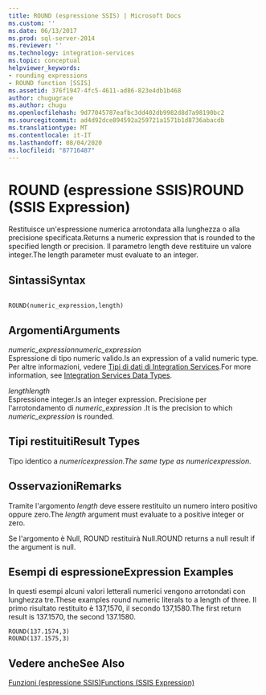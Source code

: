 ```yaml
---
title: ROUND (espressione SSIS) | Microsoft Docs
ms.custom: ''
ms.date: 06/13/2017
ms.prod: sql-server-2014
ms.reviewer: ''
ms.technology: integration-services
ms.topic: conceptual
helpviewer_keywords:
- rounding expressions
- ROUND function [SSIS]
ms.assetid: 376f1947-4fc5-4611-ad86-823e4db1b468
author: chugugrace
ms.author: chugu
ms.openlocfilehash: 9d77045787eafbc3dd402db9982d8d7a98190bc2
ms.sourcegitcommit: ad4d92dce894592a259721a1571b1d8736abacdb
ms.translationtype: MT
ms.contentlocale: it-IT
ms.lasthandoff: 08/04/2020
ms.locfileid: "87716487"
---
```

# <a name="round-ssis-expression"></a><span data-ttu-id="5db91-102">ROUND (espressione SSIS)</span><span class="sxs-lookup"><span data-stu-id="5db91-102">ROUND (SSIS Expression)</span></span>
  <span data-ttu-id="5db91-103">Restituisce un'espressione numerica arrotondata alla lunghezza o alla precisione specificata.</span><span class="sxs-lookup"><span data-stu-id="5db91-103">Returns a numeric expression that is rounded to the specified length or precision.</span></span> <span data-ttu-id="5db91-104">Il parametro length deve restituire un valore integer.</span><span class="sxs-lookup"><span data-stu-id="5db91-104">The length parameter must evaluate to an integer.</span></span>  
  
## <a name="syntax"></a><span data-ttu-id="5db91-105">Sintassi</span><span class="sxs-lookup"><span data-stu-id="5db91-105">Syntax</span></span>  
  
```  
  
ROUND(numeric_expression,length)  
```  
  
## <a name="arguments"></a><span data-ttu-id="5db91-106">Argomenti</span><span class="sxs-lookup"><span data-stu-id="5db91-106">Arguments</span></span>  
 <span data-ttu-id="5db91-107">*numeric_expression*</span><span class="sxs-lookup"><span data-stu-id="5db91-107">*numeric_expression*</span></span>  
 <span data-ttu-id="5db91-108">Espressione di tipo numeric valido.</span><span class="sxs-lookup"><span data-stu-id="5db91-108">Is an expression of a valid numeric type.</span></span> <span data-ttu-id="5db91-109">Per altre informazioni, vedere [Tipi di dati di Integration Services](../data-flow/integration-services-data-types.md).</span><span class="sxs-lookup"><span data-stu-id="5db91-109">For more information, see [Integration Services Data Types](../data-flow/integration-services-data-types.md).</span></span>  
  
 <span data-ttu-id="5db91-110">*length*</span><span class="sxs-lookup"><span data-stu-id="5db91-110">*length*</span></span>  
 <span data-ttu-id="5db91-111">Espressione integer.</span><span class="sxs-lookup"><span data-stu-id="5db91-111">Is an integer expression.</span></span> <span data-ttu-id="5db91-112">Precisione per l'arrotondamento di *numeric_expression* .</span><span class="sxs-lookup"><span data-stu-id="5db91-112">It is the precision to which *numeric_expression* is rounded.</span></span>  
  
## <a name="result-types"></a><span data-ttu-id="5db91-113">Tipi restituiti</span><span class="sxs-lookup"><span data-stu-id="5db91-113">Result Types</span></span>  
 <span data-ttu-id="5db91-114">Tipo identico a *numeric*_*expression*.</span><span class="sxs-lookup"><span data-stu-id="5db91-114">The same type as *numeric*_*expression.*</span></span>  
  
## <a name="remarks"></a><span data-ttu-id="5db91-115">Osservazioni</span><span class="sxs-lookup"><span data-stu-id="5db91-115">Remarks</span></span>  
 <span data-ttu-id="5db91-116">Tramite l'argomento *length* deve essere restituito un numero intero positivo oppure zero.</span><span class="sxs-lookup"><span data-stu-id="5db91-116">The *length* argument must evaluate to a positive integer or zero.</span></span>  
  
 <span data-ttu-id="5db91-117">Se l'argomento è Null, ROUND restituirà Null.</span><span class="sxs-lookup"><span data-stu-id="5db91-117">ROUND returns a null result if the argument is null.</span></span>  
  
## <a name="expression-examples"></a><span data-ttu-id="5db91-118">Esempi di espressione</span><span class="sxs-lookup"><span data-stu-id="5db91-118">Expression Examples</span></span>  
 <span data-ttu-id="5db91-119">In questi esempi alcuni valori letterali numerici vengono arrotondati con lunghezza tre.</span><span class="sxs-lookup"><span data-stu-id="5db91-119">These examples round numeric literals to a length of three.</span></span> <span data-ttu-id="5db91-120">Il primo risultato restituito è 137,1570, il secondo 137,1580.</span><span class="sxs-lookup"><span data-stu-id="5db91-120">The first return result is 137.1570, the second 137.1580.</span></span>  
  
```  
ROUND(137.1574,3)  
ROUND(137.1575,3)  
```  
  
## <a name="see-also"></a><span data-ttu-id="5db91-121">Vedere anche</span><span class="sxs-lookup"><span data-stu-id="5db91-121">See Also</span></span>  
 [<span data-ttu-id="5db91-122">Funzioni &#40;espressione SSIS&#41;</span><span class="sxs-lookup"><span data-stu-id="5db91-122">Functions &#40;SSIS Expression&#41;</span></span>](functions-ssis-expression.md)  
  
  

